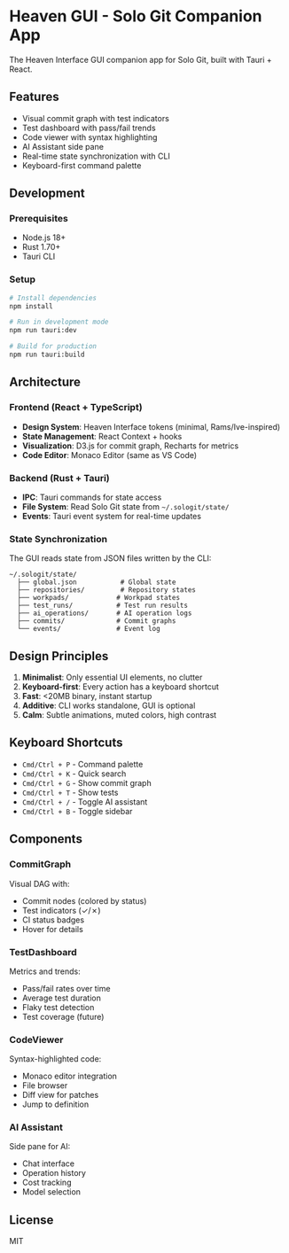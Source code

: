 
# Heaven GUI - Solo Git Companion App

The Heaven Interface GUI companion app for Solo Git, built with Tauri + React.

## Features

- Visual commit graph with test indicators
- Test dashboard with pass/fail trends
- Code viewer with syntax highlighting
- AI Assistant side pane
- Real-time state synchronization with CLI
- Keyboard-first command palette

## Development

### Prerequisites

- Node.js 18+
- Rust 1.70+
- Tauri CLI

### Setup

```bash
# Install dependencies
npm install

# Run in development mode
npm run tauri:dev

# Build for production
npm run tauri:build
```

## Architecture

### Frontend (React + TypeScript)

- **Design System**: Heaven Interface tokens (minimal, Rams/Ive-inspired)
- **State Management**: React Context + hooks
- **Visualization**: D3.js for commit graph, Recharts for metrics
- **Code Editor**: Monaco Editor (same as VS Code)

### Backend (Rust + Tauri)

- **IPC**: Tauri commands for state access
- **File System**: Read Solo Git state from `~/.sologit/state/`
- **Events**: Tauri event system for real-time updates

### State Synchronization

The GUI reads state from JSON files written by the CLI:

```
~/.sologit/state/
  ├── global.json           # Global state
  ├── repositories/         # Repository states
  ├── workpads/            # Workpad states
  ├── test_runs/           # Test run results
  ├── ai_operations/       # AI operation logs
  ├── commits/             # Commit graphs
  └── events/              # Event log
```

## Design Principles

1. **Minimalist**: Only essential UI elements, no clutter
2. **Keyboard-first**: Every action has a keyboard shortcut
3. **Fast**: <20MB binary, instant startup
4. **Additive**: CLI works standalone, GUI is optional
5. **Calm**: Subtle animations, muted colors, high contrast

## Keyboard Shortcuts

- `Cmd/Ctrl + P` - Command palette
- `Cmd/Ctrl + K` - Quick search
- `Cmd/Ctrl + G` - Show commit graph
- `Cmd/Ctrl + T` - Show tests
- `Cmd/Ctrl + /` - Toggle AI assistant
- `Cmd/Ctrl + B` - Toggle sidebar

## Components

### CommitGraph

Visual DAG with:
- Commit nodes (colored by status)
- Test indicators (✓/✗)
- CI status badges
- Hover for details

### TestDashboard

Metrics and trends:
- Pass/fail rates over time
- Average test duration
- Flaky test detection
- Test coverage (future)

### CodeViewer

Syntax-highlighted code:
- Monaco editor integration
- File browser
- Diff view for patches
- Jump to definition

### AI Assistant

Side pane for AI:
- Chat interface
- Operation history
- Cost tracking
- Model selection

## License

MIT
